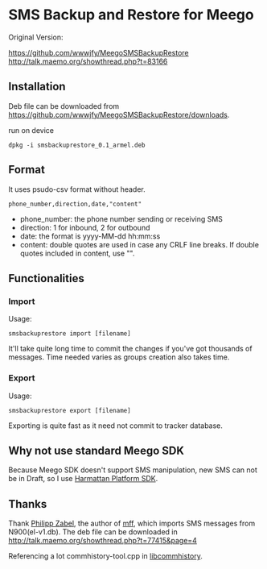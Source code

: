 # SMS Backup and Restore for Meego

Original Version:

https://github.com/wwwjfy/MeegoSMSBackupRestore
http://talk.maemo.org/showthread.php?t=83166

## Installation

Deb file can be downloaded from <https://github.com/wwwjfy/MeegoSMSBackupRestore/downloads>.

run on device

    dpkg -i smsbackuprestore_0.1_armel.deb

## Format

It uses psudo-csv format without header.

	phone_number,direction,date,"content"

- phone_number: the phone number sending or receiving SMS
- direction: 1 for inbound, 2 for outbound
- date: the format is yyyy-MM-dd hh:mm:ss
- content: double quotes are used in case any CRLF line breaks. If double quotes included in content, use "".

## Functionalities

### Import

Usage:

    smsbackuprestore import [filename]

It'll take quite long time to commit the changes if you've got thousands of messages.
Time needed varies as groups creation also takes time.

### Export

Usage:

    smsbackuprestore export [filename]

Exporting is quite fast as it need not commit to tracker database.

## Why not use standard Meego SDK

Because Meego SDK doesn't support SMS manipulation, new SMS can not be in Draft, so I use [Harmattan Platform SDK](http://harmattan-dev.nokia.com/platform-sdk/).

## Thanks

Thank [Philipp Zabel](philipp.zabel@gmail.com), the author of [mff](http://gitorious.org/mff/mff), which imports SMS messages from N900(el-v1.db). The deb file can be downloaded in <http://talk.maemo.org/showthread.php?t=77415&page=4>

Referencing a lot commhistory-tool.cpp in [libcommhistory](https://gitorious.org/commhistory/libcommhistory).
